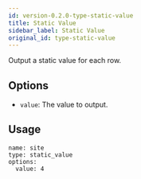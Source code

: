 ```yaml
---
id: version-0.2.0-type-static-value
title: Static Value
sidebar_label: Static Value
original_id: type-static-value
---
```


Output a static value for each row.

## Options

- `value`*<string>*: The value to output.

## Usage

```
name: site
type: static_value
options:
  value: 4
```

